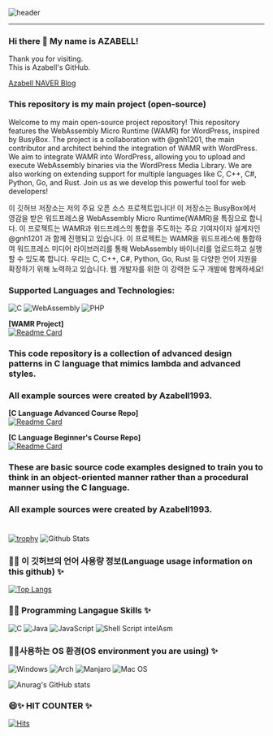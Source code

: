 ![header](https://capsule-render.vercel.app/api?text=Azabell%Github&fontSize=50)  
  
-----   
### Hi there 👋 My name is AZABELL!  
Thank you for visiting.  
This is Azabell's GitHub.  
  
[Azabell NAVER Blog](https://blog.naver.com/azabell)    

### This repository is my main project (open-source)  
Welcome to my main open-source project repository! This repository features the WebAssembly Micro Runtime (WAMR) for WordPress, inspired by BusyBox. The project is a collaboration with @gnh1201, the main contributor and architect behind the integration of WAMR with WordPress. We aim to integrate WAMR into WordPress, allowing you to upload and execute WebAssembly binaries via the WordPress Media Library. We are also working on extending support for multiple languages like C, C++, C#, Python, Go, and Rust. Join us as we develop this powerful tool for web developers!  
  
이 깃허브 저장소는 저의 주요 오픈 소스 프로젝트입니다! 이 저장소는 BusyBox에서 영감을 받은 워드프레스용 WebAssembly Micro Runtime(WAMR)을 특징으로 합니다. 이 프로젝트는 WAMR과 워드프레스의 통합을 주도하는 주요 기여자이자 설계자인 @gnh1201 과 함께 진행되고 있습니다. 이 프로젝트는 WAMR을 워드프레스에 통합하여 워드프레스 미디어 라이브러리를 통해 WebAssembly 바이너리를 업로드하고 실행할 수 있도록 합니다. 우리는 C, C++, C#, Python, Go, Rust 등 다양한 언어 지원을 확장하기 위해 노력하고 있습니다. 웹 개발자를 위한 이 강력한 도구 개발에 함께하세요!  

### Supported Languages and Technologies:
![C](https://img.shields.io/badge/C-00599C?style=for-the-badge&logo=c&logoColor=white) ![WebAssembly](https://img.shields.io/badge/WebAssembly-654FF0?style=for-the-badge&logo=webassembly&logoColor=white) ![PHP](https://img.shields.io/badge/PHP-777BB4?style=for-the-badge&logo=php&logoColor=white)

**[WAMR Project]**  
[![Readme Card](https://github-readme-stats.vercel.app/api/pin/?username=Azabell1993&repo=wp-wamr)](https://github.com/Azabell1993/wp-wamr)


### This code repository is a collection of advanced design patterns in C language that mimics lambda and advanced styles.  
### All example sources were created by Azabell1993.  

**[C Language Advanced Course Repo]**  
[![Readme Card](https://github-readme-stats.vercel.app/api/pin/?username=Azabell1993&repo=functional_clang_2024)](https://github.com/Azabell1993/functional_clang_2024)   

**[C Language Beginner's Course Repo]**  
[![Readme Card](https://github-readme-stats.vercel.app/api/pin/?username=Azabell1993&repo=ClangStructPointerExample)](https://github.com/Azabell1993/ClangStructPointerExample)   
    
### These are basic source code examples designed to train you to think in an object-oriented manner rather than a procedural manner using the C language.  
### All example sources were created by Azabell1993.  
  
#
<!--
- 🌱 I’m currently learning ...
- 👯 I’m looking to collaborate on ...
- 🤔 I’m looking for help with ...
- 💬 Ask me about ...
- 📫 How to reach me: ...
- 😄 Pronouns: ...
- ⚡ Fun fact: ...
![C++](https://img.shields.io/badge/c++-%2300599C.svg?style=for-the-badge&logo=c%2B%2B&logoColor=white)
-->
[![trophy](https://github-profile-trophy.vercel.app/?username=Azabell1993)](https://github.com/ryo-ma/github-profile-trophy) 
![Github Stats](https://github-readme-stats.vercel.app/api?username=Azabell1993&show_icons=true) 


### 💬✨ 이 깃허브의 언어 사용량 정보(Language usage information on this github) ✨                            
[![Top Langs](https://github-readme-stats.vercel.app/api/top-langs/?username=azabell1993&langs_count=8)](https://github.com/azabell1993)  
  
### 🔭✨ Programming Langague Skills ✨  
![C](https://img.shields.io/badge/c-%2300599C.svg?style=for-the-badge&logo=c&logoColor=white) ![Java](https://img.shields.io/badge/java-%23ED8B00.svg?style=for-the-badge&logo=java&logoColor=white) ![JavaScript](https://img.shields.io/badge/javascript-%23323330.svg?style=for-the-badge&logo=javascript&logoColor=%23F7DF1E) ![Shell Script](https://img.shields.io/badge/shell_script-%23121011.svg?style=for-the-badge&logo=gnu-bash&logoColor=white)  intelAsm


### 🤔✨사용하는 OS 환경(OS environment you are using) ✨  
![Windows](https://img.shields.io/badge/Windows-0078D6?style=for-the-badge&logo=windows&logoColor=white) ![Arch](https://img.shields.io/badge/Arch%20Linux-1793D1?logo=arch-linux&logoColor=fff&style=for-the-badge) ![Manjaro](https://img.shields.io/badge/Manjaro-35BF5C?style=for-the-badge&logo=Manjaro&logoColor=white) ![Mac OS](https://img.shields.io/badge/mac%20os-000000?style=for-the-badge&logo=macos&logoColor=F0F0F0)  

![Anurag's GitHub stats](https://github-readme-stats.vercel.app/api?username=azabell1993&show_icons=true&bg_color=00000000)  

### 😄✨ HIT COUNTER ✨  
[![Hits](https://hits.seeyoufarm.com/api/count/incr/badge.svg?url=https://github.com/Azabell1993/hit-counter)](https://hits.seeyoufarm.com)  
